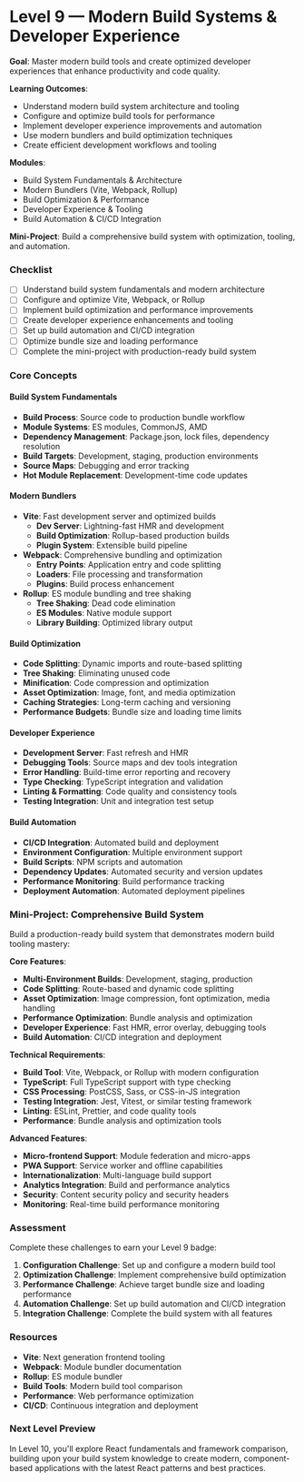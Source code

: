 # Level 9 — Modern Build Systems & Developer Experience

**Goal**: Master modern build tools and create optimized developer experiences that enhance productivity and code quality.

**Learning Outcomes**:
- Understand modern build system architecture and tooling
- Configure and optimize build tools for performance
- Implement developer experience improvements and automation
- Use modern bundlers and build optimization techniques
- Create efficient development workflows and tooling

**Modules**:
- Build System Fundamentals & Architecture
- Modern Bundlers (Vite, Webpack, Rollup)
- Build Optimization & Performance
- Developer Experience & Tooling
- Build Automation & CI/CD Integration

**Mini-Project**: Build a comprehensive build system with optimization, tooling, and automation.

### Checklist
- [ ] Understand build system fundamentals and modern architecture
- [ ] Configure and optimize Vite, Webpack, or Rollup
- [ ] Implement build optimization and performance improvements
- [ ] Create developer experience enhancements and tooling
- [ ] Set up build automation and CI/CD integration
- [ ] Optimize bundle size and loading performance
- [ ] Complete the mini-project with production-ready build system

### Core Concepts

#### Build System Fundamentals
- **Build Process**: Source code to production bundle workflow
- **Module Systems**: ES modules, CommonJS, AMD
- **Dependency Management**: Package.json, lock files, dependency resolution
- **Build Targets**: Development, staging, production environments
- **Source Maps**: Debugging and error tracking
- **Hot Module Replacement**: Development-time code updates

#### Modern Bundlers
- **Vite**: Fast development server and optimized builds
  - **Dev Server**: Lightning-fast HMR and development
  - **Build Optimization**: Rollup-based production builds
  - **Plugin System**: Extensible build pipeline
- **Webpack**: Comprehensive bundling and optimization
  - **Entry Points**: Application entry and code splitting
  - **Loaders**: File processing and transformation
  - **Plugins**: Build process enhancement
- **Rollup**: ES module bundling and tree shaking
  - **Tree Shaking**: Dead code elimination
  - **ES Modules**: Native module support
  - **Library Building**: Optimized library output

#### Build Optimization
- **Code Splitting**: Dynamic imports and route-based splitting
- **Tree Shaking**: Eliminating unused code
- **Minification**: Code compression and optimization
- **Asset Optimization**: Image, font, and media optimization
- **Caching Strategies**: Long-term caching and versioning
- **Performance Budgets**: Bundle size and loading time limits

#### Developer Experience
- **Development Server**: Fast refresh and HMR
- **Debugging Tools**: Source maps and dev tools integration
- **Error Handling**: Build-time error reporting and recovery
- **Type Checking**: TypeScript integration and validation
- **Linting & Formatting**: Code quality and consistency tools
- **Testing Integration**: Unit and integration test setup

#### Build Automation
- **CI/CD Integration**: Automated build and deployment
- **Environment Configuration**: Multiple environment support
- **Build Scripts**: NPM scripts and automation
- **Dependency Updates**: Automated security and version updates
- **Performance Monitoring**: Build performance tracking
- **Deployment Automation**: Automated deployment pipelines

### Mini-Project: Comprehensive Build System

Build a production-ready build system that demonstrates modern build tooling mastery:

**Core Features**:
- **Multi-Environment Builds**: Development, staging, production
- **Code Splitting**: Route-based and dynamic code splitting
- **Asset Optimization**: Image compression, font optimization, media handling
- **Performance Optimization**: Bundle analysis and optimization
- **Developer Experience**: Fast HMR, error overlay, debugging tools
- **Build Automation**: CI/CD integration and deployment

**Technical Requirements**:
- **Build Tool**: Vite, Webpack, or Rollup with modern configuration
- **TypeScript**: Full TypeScript support with type checking
- **CSS Processing**: PostCSS, Sass, or CSS-in-JS integration
- **Testing Integration**: Jest, Vitest, or similar testing framework
- **Linting**: ESLint, Prettier, and code quality tools
- **Performance**: Bundle analysis and optimization tools

**Advanced Features**:
- **Micro-frontend Support**: Module federation and micro-apps
- **PWA Support**: Service worker and offline capabilities
- **Internationalization**: Multi-language build support
- **Analytics Integration**: Build and performance analytics
- **Security**: Content security policy and security headers
- **Monitoring**: Real-time build performance monitoring

### Assessment

Complete these challenges to earn your Level 9 badge:

1. **Configuration Challenge**: Set up and configure a modern build tool
2. **Optimization Challenge**: Implement comprehensive build optimization
3. **Performance Challenge**: Achieve target bundle size and loading performance
4. **Automation Challenge**: Set up build automation and CI/CD integration
5. **Integration Challenge**: Complete the build system with all features

### Resources

- **Vite**: Next generation frontend tooling
- **Webpack**: Module bundler documentation
- **Rollup**: ES module bundler
- **Build Tools**: Modern build tool comparison
- **Performance**: Web performance optimization
- **CI/CD**: Continuous integration and deployment

### Next Level Preview

In Level 10, you'll explore React fundamentals and framework comparison, building upon your build system knowledge to create modern, component-based applications with the latest React patterns and best practices. 